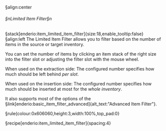 §align:center
###### §nLimited Item Filter§n
§stack[enderio:item_limited_item_filter]{size:18,enable_tooltip:false} 
§align:left
The Limited Item Filter allows you to filter based on the number of items in the source or target inventory.

You can set the number of items by clicking an item stack of the right size into the filter slot or adjusting the filter slot with the mouse wheel.

When used on the extraction side: The configured number specifies how much should be left behind *per slot*.

When used on the insertion side: The configured number specifies how much should be inserted at most for the *whole inventory*.

It also supports most of the options of the §link[enderio:basic_item_filter_advanced]{alt_text:"Advanced Item Filter"}.

§rule{colour:0x606060,height:3,width:100%,top_pad:0}

§recipe[enderio:item_limited_item_filter]{spacing:4}